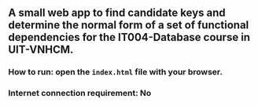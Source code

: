## A small web app to find candidate keys and determine the normal form of a set of functional dependencies for the IT004-Database course in UIT-VNHCM.


### How to run: open the `index.html` file with your browser.
### Internet connection requirement: No